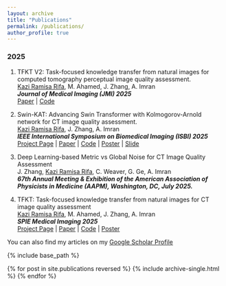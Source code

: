 ```yaml
---
layout: archive
title: "Publications"
permalink: /publications/
author_profile: true
---
```


### 2025

1. TFKT V2: Task-focused knowledge transfer from natural images for computed tomography perceptual image quality assessment.                                                                                        
   [Kazi Ramisa Rifa](), M. Ahamed, J. Zhang, A. Imran                                                                                                                                               
   ***Journal of Medical Imaging (JMI) 2025***                                                                    
     [Paper](#) | [Code](https://github.com/KaziRamisaRifa/TFKT-V2)
  
2. Swin-KAT: Advancing Swin Transformer with Kolmogorov-Arnold network for CT image quality assessment.                                                                                      
   [Kazi Ramisa Rifa](), J. Zhang, A. Imran                                                                                                                                                    
   ***IEEE International Symposium on Biomedical Imaging (ISBI) 2025***                                                                                           
    [Project Page](https://sites.google.com/northsouth.edu/swinkat/swinkat) |
    [Paper](#) |
    [Code](https://github.com/KaziRamisaRifa/Swin-KAT) |
    [Poster](https://kaziramisarifa.github.io/files/posters/isbi25-poster-temp-Ramisa_v6.pdf) |
    [Slide](https://kaziramisarifa.github.io/files/slides/CCTS_SwinKAT_Ramisa.pdf) 

3. Deep Learning-based Metric vs Global Noise for CT Image Quality Assessment  
   J. Zhang, [Kazi Ramisa Rifa](), C. Weaver, G. Ge, A. Imran  
   ***67th Annual Meeting & Exhibition of the American Association of Physicists in Medicine (AAPM), Washington, DC, July 2025.***  

4. TFKT: Task-focused knowledge transfer from natural images for CT image quality assessment                                                                                                
   [Kazi Ramisa Rifa](), M. Ahamed, J. Zhang, A. Imran                                                                                                           
   ***SPIE Medical Imaging 2025***                                                                                                                          
    [Project Page](https://sites.google.com/northsouth.edu/tfkt/tfkt) |
    [Paper](#) |
    [Code](https://github.com/KaziRamisaRifa/TFKT-V2) |
    [Poster](https://kaziramisarifa.github.io/files/posters/SPIE_med_im_Ramisa_2025_.pdf) 


You can also find my articles on my [Google Scholar Profile](https://scholar.google.com/citations?user=nrEP6nQAAAAJ&hl=en)

{% include base_path %}

{% for post in site.publications reversed %}
  {% include archive-single.html %}
{% endfor %}
